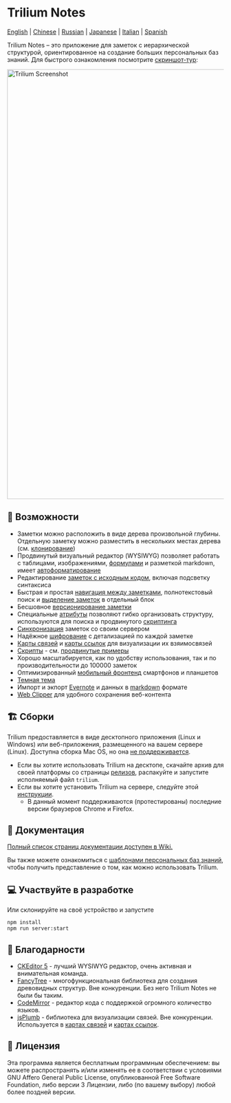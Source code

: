 # Trilium Notes

[English](./README.md) | [Chinese](./README-ZH_CN.md) | [Russian](./README.ru.md) | [Japanese](./README.ja.md) | [Italian](./README.it.md) | [Spanish](./README.es.md)

Trilium Notes – это приложение для заметок с иерархической структурой, ориентированное на создание больших персональных баз знаний. Для быстрого ознакомления посмотрите [скриншот-тур](https://triliumnext.github.io/Docs/Wiki/screenshot-tour):

<a href="https://triliumnext.github.io/Docs/Wiki/screenshot-tour"><img src="https://github.com/TriliumNext/Docs/blob/main/Wiki/images/screenshot.png?raw=true" alt="Trilium Screenshot" width="1000"></a>

## 🎁 Возможности

* Заметки можно расположить в виде дерева произвольной глубины. Отдельную заметку можно разместить в нескольких местах дерева (см. [клонирование](https://triliumnext.github.io/Docs/Wiki/cloning-notes))
* Продвинутый визуальный редактор (WYSIWYG) позволяет работать с таблицами, изображениями, [формулами](https://triliumnext.github.io/Docs/Wiki/text-notes#math-support) и разметкой markdown, имеет [автоформатирование](https://triliumnext.github.io/Docs/Wiki/text-notes#autoformat)
* Редактирование [заметок с исходным кодом](https://triliumnext.github.io/Docs/Wiki/code-notes), включая подсветку синтаксиса
* Быстрая и простая [навигация между заметками](https://triliumnext.github.io/Docs/Wiki/note-navigation), полнотекстовый поиск и [выделение заметок](https://triliumnext.github.io/Docs/Wiki/note-hoisting) в отдельный блок
* Бесшовное [версионирование заметки](https://triliumnext.github.io/Docs/Wiki/note-revisions)
* Специальные [атрибуты](https://triliumnext.github.io/Docs/Wiki/attributes) позволяют гибко организовать структуру, используются для поиска и продвинутого [скриптинга](https://triliumnext.github.io/Docs/Wiki/scripts)
* [Синхронизация](https://triliumnext.github.io/Docs/Wiki/synchronization) заметок со своим сервером
* Надёжное [шифрование](https://triliumnext.github.io/Docs/Wiki/protected-notes) с детализацией по каждой заметке
* [Карты связей](https://triliumnext.github.io/Docs/Wiki/relation-map) и [карты ссылок](https://triliumnext.github.io/Docs/Wiki/link-map) для визуализации их взяимосвязей
* [Скрипты](https://triliumnext.github.io/Docs/Wiki/scripts) - см. [продвинутые примеры](https://triliumnext.github.io/Docs/Wiki/advanced-showcases)
* Хорошо масштабируется, как по удобству использования, так и по производительности до 100000 заметок
* Оптимизированный [мобильный фронтенд](https://triliumnext.github.io/Docs/Wiki/mobile-frontend) смартфонов и планшетов
* [Темная тема](https://triliumnext.github.io/Docs/Wiki/themes)
* Импорт и экпорт [Evernote](https://triliumnext.github.io/Docs/Wiki/evernote-import) и данных в [markdown](https://triliumnext.github.io/Docs/Wiki/markdown) формате
* [Web Clipper](https://triliumnext.github.io/Docs/Wiki/web-clipper) для удобного сохранения веб-контента

## 🏗 Сборки

Trilium предоставляется в виде десктопного приложения (Linux и Windows) или веб-приложения, размещенного на вашем сервере (Linux). Доступна сборка Mac OS, но она [не поддерживается](https://triliumnext.github.io/Docs/Wiki/faq#mac-os-support).

* Если вы хотите использовать Trilium на десктопе, скачайте архив для своей платформы со страницы [релизов](https://github.com/TriliumNext/Notes/releases/latest), распакуйте и запустите исполняемый файл ```trilium```.
* Если вы хотите установить Trilium на сервере, следуйте этой [инструкции](https://triliumnext.github.io/Docs/Wiki/server-installation).
  * В данный момент поддерживаются (протестированы) последние версии браузеров Chrome и Firefox.

## 📝 Документация

[Полный список страниц документации доступен в Wiki.](https://triliumnext.github.io/Docs/)

Вы также можете ознакомиться с [шаблонами персональных баз знаний](https://triliumnext.github.io/Docs/Wiki/patterns-of-personal-knowledge), чтобы получить представление о том, как можно использовать Trilium.

## 💻 Участвуйте в разработке

Или склонируйте на своё устройство и запустите

```shell
npm install
npm run server:start
```

## 👏 Благодарности

* [CKEditor 5](https://github.com/ckeditor/ckeditor5) - лучший WYSIWYG редактор, очень активная и внимательная команда.
* [FancyTree](https://github.com/mar10/fancytree) - многофункциональная библиотека для создания древовидных структур. Вне конкуренции. Без него Trilium Notes не были бы таким.
* [CodeMirror](https://github.com/codemirror/CodeMirror) - редактор кода с поддержкой огромного количество языков.
* [jsPlumb](https://github.com/jsplumb/jsplumb) - библиотека для визуализации связей. Вне конкуренции. Используется в [картах связей](https://triliumnext.github.io/Docs/Wiki/relation-map) и [картах ссылок](https://triliumnext.github.io/Docs/Wiki/link-map).

## 🔑 Лицензия

Эта программа является бесплатным программным обеспечением: вы можете распространять и/или изменять ее в соответствии с условиями GNU Affero General Public License, опубликованной Free Software Foundation, либо версии 3 Лицензии, либо (по вашему выбору) любой более поздней версии.
